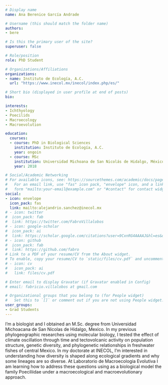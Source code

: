 ```yaml
---
# Display name
name: Ana Berenice García Andrade

# Username (this should match the folder name)
authors:
- bere

# Is this the primary user of the site?
superuser: false

# Role/position
role: PhD Student

# Organizations/Affiliations
organizations:
- name: Instituto de Ecología, A.C. 
  url: "https://www.inecol.mx/inecol/index.php/es/"

# Short bio (displayed in user profile at end of posts)
bio: 

interests:
- Ichthyology
- Poecilids
- Macroecology
- Macroevolution

education:
  courses:
  - course: PhD in Biological Sciences
    institution: Instituto de Ecología, A.C.
    year: ongoin
  - course: MSc
    institution: Universidad Michoana de San Nicolás de Hidalgo, México
    year: 2018

# Social/Academic Networking
# For available icons, see: https://sourcethemes.com/academic/docs/page-builder/#icons
#   For an email link, use "fas" icon pack, "envelope" icon, and a link in the
#   form "mailto:your-email@example.com" or "#contact" for contact widget.
social:
- icon: envelope
  icon_pack: fas
  link: mailto:alejandrio.sanchez@inecol.mx
# - icon: twitter
#  icon_pack: fab
#  link: https://twitter.com/FabroVillalobos
# - icon: google-scholar
#  icon_pack: ai
#  link: https://scholar.google.com/citations?user=9CxnRG4AAAAJ&hl=es&oi=ao
# - icon: github
#  icon_pack: fab
#  link: https://github.com/fabro
# Link to a PDF of your resume/CV from the About widget.
# To enable, copy your resume/CV to `static/files/cv.pdf` and uncomment the lines below.
# - icon: cv
#   icon_pack: ai
#   link: files/cv.pdf

# Enter email to display Gravatar (if Gravatar enabled in Config)
# email: fabricio.villalobos at gmail.com

# Organizational groups that you belong to (for People widget)
#   Set this to `[]` or comment out if you are not using People widget.
user_groups:
- Grad Students
---
```


I’m a biologist and I obtained an M.Sc. degree from Universidad Michoacana de San Nicolas de Hidalgo, Mexico. In my previous phylogeographic researches using molecular biology, I tested the effect of climate oscillation through time and tectovolcanic activity on population structure, genetic diversity, and phylogenetic relationships in freshwater fishes of central Mexico. In my doctorate at INECOL, I’m interested in understanding how diversity is shaped along ecological gradients and why some lineages are so diverse. At Laboratorio de Macroecologia Evolutiva I am learning how to address these questions using as a biological model the family Poeciliidae under a macroecological and macroevolutionary approach.
